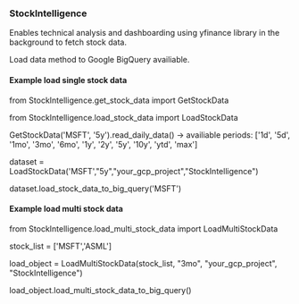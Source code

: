 ### StockIntelligence

Enables technical analysis and dashboarding using yfinance library in the background to fetch stock data.

Load data method to Google BigQuery availiable.

#### Example load single stock data
from StockIntelligence.get_stock_data import GetStockData

 from StockIntelligence.load_stock_data import LoadStockData

GetStockData('MSFT', '5y').read_daily_data()  -> availiable periods: ['1d', '5d', '1mo', '3mo', '6mo', '1y', '2y', '5y', '10y', 'ytd', 'max']

dataset = LoadStockData('MSFT',"5y","your_gcp_project","StockIntelligence")

dataset.load_stock_data_to_big_query('MSFT')

#### Example load multi stock data
from StockIntelligence.load_multi_stock_data import LoadMultiStockData

stock_list = ['MSFT','ASML']


load_object = LoadMultiStockData(stock_list,
                                 "3mo",
                                 "your_gcp_project",
                                 "StockIntelligence")

                                 
load_object.load_multi_stock_data_to_big_query()
